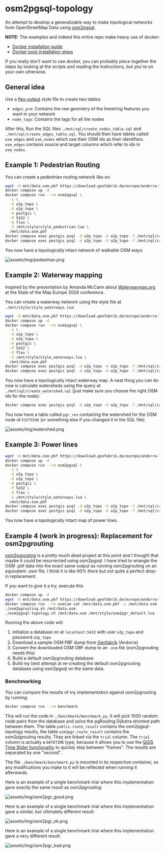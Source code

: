 # osm2pgsql-topology

An attempt to develop a generalizable way to make topological networks from OpenStreetMap Data using [osm2pgsql](https://osm2pgsql.org/).

**NOTE:** The examples and indeed this entire repo make heavy use of docker:

* [Docker installation guide](https://docs.docker.com/engine/install/)
* [Docker post-installation steps](https://docs.docker.com/engine/install/linux-postinstall/)

If you really don't want to use docker, you can probably piece together the steps by looking at the scripts and reading
the instructions, but you're on your own otherwise.

## General idea

Use a [flex-output](https://osm2pgsql.org/doc/manual.html#the-flex-output) style file to create two tables:

* `edges_pre`: Contains the raw geometry of the linestring features you want in your network
* `node_tags`: Contains the tags for all the nodes

After this, Run the SQL files `./mnt/sql/create_nodes_table.sql` and `./mnt/sql/create_edges_table.sql`. You should then
have tables called `osm_edges` and `osm_nodes` which use their OSM ids as their identifiers. `osm_edges` contains
source and target columns which refer to ids in `osm_nodes`.

## Example 1: Pedestrian Routing

You can create a pedestrian routing network like so:

```sh
wget -O mnt/data.osm.pbf https://download.geofabrik.de/europe/andorra-latest.osm.pbf
docker compose up -d
docker compose run --rm osm2pgsql \
  -s \
  -d o2p_topo \
  -U o2p_topo \
  -H postgis \
  -P 5432 \
  -O flex \
  -S /mnt/style/style_pedestrian.lua \
  /mnt/data.osm.pbf
docker compose exec postgis psql -d o2p_topo -U o2p_topo -f /mnt/sql/create_nodes_table.sql
docker compose exec postgis psql -d o2p_topo -U o2p_topo -f /mnt/sql/create_edges_table.sql
```

You now have a topologically intact network of walkable OSM ways:

![assets/img/pedestrian.png](assets/img/pedestrian.png)

## Example 2: Waterway mapping

Inspired by the presentation by Amanda McCann about [Waterwaymap.org](https://github.com/amandasaurus/waterwaymap.org)
at the State of the Map Europe 2024 conference.

You can create a waterway network using the style file at `./mnt/style/style_waterways.lua`:

```sh
wget -O mnt/data.osm.pbf https://download.geofabrik.de/europe/andorra-latest.osm.pbf
docker compose up -d
docker compose run --rm osm2pgsql \
  -s \
  -d o2p_topo \
  -U o2p_topo \
  -H postgis \
  -P 5432 \
  -O flex \
  -S /mnt/style/style_waterways.lua \
  /mnt/data.osm.pbf
docker compose exec postgis psql -d o2p_topo -U o2p_topo -f /mnt/sql/create_nodes_table.sql
docker compose exec postgis psql -d o2p_topo -U o2p_topo -f /mnt/sql/create_edges_table.sql
```

You now have a topologically intact waterway map. A neat thing you can do now is calculate watersheds using the query at
`./mnt/sql/create_watershed.sql` (just make sure you choose the right OSM ids for the node):

```sh
docker compose exec postgis psql -d o2p_topo -U o2p_topo -f /mnt/sql/calculate_watershed.sql
```

You now have a table called `pgr_res` containing the watershed for the OSM node id `53275598` (or something else if you
changed it in the SQL file):

![assets/img/watershed.png](assets/img/watershed.png)

## Example 3: Power lines

```sh
wget -O mnt/data.osm.pbf https://download.geofabrik.de/europe/andorra-latest.osm.pbf
docker compose up -d
docker compose run --rm osm2pgsql \
  -s \
  -d o2p_topo \
  -U o2p_topo \
  -H postgis \
  -P 5432 \
  -O flex \
  -S /mnt/style/style_waterways.lua \
  /mnt/data.osm.pbf
docker compose exec postgis psql -d o2p_topo -U o2p_topo -f /mnt/sql/create_nodes_table.sql
docker compose exec postgis psql -d o2p_topo -U o2p_topo -f /mnt/sql/create_edges_table.sql
```

You now have a topologically intact map of power lines.

## Example 4 (work in progress): Replacement for osm2pgrouting

[osm2pgrouting](https://pgrouting.org/docs/tools/osm2pgrouting.html) is a pretty much dead project at this point and I
thought that maybe it could be resurrected using osm2pgsql. I have tried to wrangle the OSM .pbf data into the exact
same output as running osm2pgrouting on an equivalent .osm file. I think it is like 90% there but not quite a perfect
drop-in replacement.

If you want to give it a try, execute this

```sh
docker compose up -d
wget -O mnt/data.osm.pbf https://download.geofabrik.de/europe/andorra-latest.osm.pbf
docker compose run --rm osmium cat /mnt/data.osm.pbf -o /mnt/data.osm --overwrite
./osm2pgrouting.sh /mnt/data.osm
./osm2pgsql-topology.sh /mnt/data.osm /mnt/style/osm2pgr_default.lua
```

Running the above code will:

1. Initialize a database on at `localhost:5432` with user `o2p_topo` and password `o2p_topo`
2. Download a sample OSM PBF dump from [Geofabrik](https://download.geofabrik.de/) (Andorra)
3. Convert the downloaded OSM OBF dump to an `.osm` file (osm2pgrouting needs this)
4. Build a default osm2pgrouting database
5. Build my best attempt at re-creating the default osm2pgrouting database using osm2pgsql on the same data.

### Benchmarking

You can compare the results of my implementation against osm2pgrouting by running:

```sh
docker compose run --rm benchmark
```

This will run the code in `./benchmark/benchmark.py`. It will pick 1000 random node pairs from the database and solve the
pgRouting Dijkstra shortest path between them. The table `public.route_result` contains the osm2pgsql-topology results,
the table `osm2pgr.route_result` contains the osm2pgrouting results. They are linked via the `trial` column. The `trial`
column is actually a `DATETIME` type, because it allows you to use the
[QGIS Time Slider functionality](https://www.qgistutorials.com/en/docs/3/animating_time_series.html) to quickly step
between "frames". The results are separated by one "second".

The file `./benchmark/benchmark.py` is mounted in its respective container, so any modifications you make to it will be
reflected when running it afterwards.

Here is an example of a single benchmark trial where this implementation gave exactly the same result as osm2pgrouting:

![assets/img/osm2pgr_good.png](assets/img/osm2pgr_good.png)

Here is an example of a single benchmark trial where this implementation gave a similar, but ultimately different result:

![assets/img/osm2pgr_ok.png](assets/img/osm2pgr_ok.png)

Here is an example of a single benchmark trial where this implementation gave a very different result:

![assets/img/osm2pgr_bad.png](assets/img/osm2pgr_bad.png)



